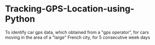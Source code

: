# Tracking-GPS-Location-using-Python
To identify car gps data, which obtained from a "gps operator", for cars moving in the area of  a "large" French city, for 5 consecutive week days
